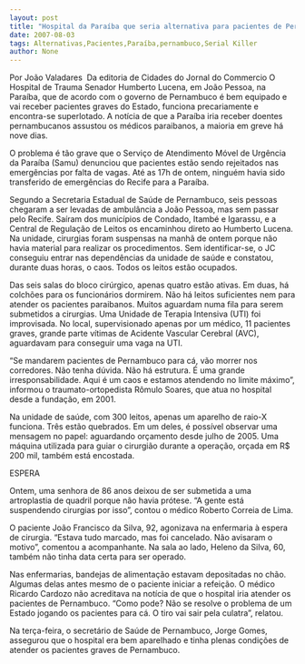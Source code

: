 ```yaml
---
layout: post
title: "Hospital da Paraíba que seria alternativa para pacientes de Pernambuco é precário"
date: 2007-08-03
tags: Alternativas,Pacientes,Paraíba,pernambuco,Serial Killer
author: None
---
```

Por Jo&atilde;o Valadares&nbsp;
Da editoria de Cidades do Jornal do Commercio
O Hospital de Trauma Senador Humberto Lucena, em Jo&atilde;o Pessoa, na Para&iacute;ba, que de acordo com o governo de Pernambuco &eacute; bem equipado e vai receber pacientes graves do Estado, funciona precariamente e encontra-se superlotado. A not&iacute;cia de que a Para&iacute;ba iria receber doentes pernambucanos assustou os m&eacute;dicos paraibanos, a maioria em greve h&aacute; nove dias. 

O problema &eacute; t&atilde;o grave que o Servi&ccedil;o de Atendimento M&oacute;vel de Urg&ecirc;ncia da Para&iacute;ba (Samu) denunciou que pacientes est&atilde;o sendo rejeitados nas emerg&ecirc;ncias por falta de vagas. At&eacute; as 17h de ontem, ningu&eacute;m havia sido transferido de emerg&ecirc;ncias do Recife para a Para&iacute;ba. 

Segundo a Secretaria Estadual de Sa&uacute;de de Pernambuco, seis pessoas chegaram a ser levadas de ambul&acirc;ncia a Jo&atilde;o Pessoa, mas sem passar pelo Recife. Sa&iacute;ram dos munic&iacute;pios de Condado, Itamb&eacute; e Igarassu, e a Central de Regula&ccedil;&atilde;o de Leitos os encaminhou direto ao Humberto Lucena. 
Na unidade, cirurgias foram suspensas na manh&atilde; de ontem porque n&atilde;o havia material para realizar os procedimentos. Sem identificar-se, o JC conseguiu entrar nas depend&ecirc;ncias da unidade de sa&uacute;de e constatou, durante duas horas, o caos. Todos os leitos est&atilde;o ocupados. 

Das seis salas do bloco cir&uacute;rgico, apenas quatro est&atilde;o ativas. Em duas, h&aacute; colch&otilde;es para os funcion&aacute;rios dormirem. N&atilde;o h&aacute; leitos suficientes nem para atender os pacientes paraibanos. Muitos aguardam numa fila para serem submetidos a cirurgias. 
Uma Unidade de Terapia Intensiva (UTI) foi improvisada. No local, supervisionado apenas por um m&eacute;dico, 11 pacientes graves, grande parte v&iacute;timas de Acidente Vascular Cerebral (AVC), aguardavam para conseguir uma vaga na UTI. 

&ldquo;Se mandarem pacientes de Pernambuco para c&aacute;, v&atilde;o morrer nos corredores. N&atilde;o tenha d&uacute;vida. N&atilde;o h&aacute; estrutura. &Eacute; uma grande irresponsabilidade. Aqui &eacute; um caos e estamos atendendo no limite m&aacute;ximo&rdquo;, informou o traumato-ortopedista R&ocirc;mulo Soares, que atua no hospital desde a funda&ccedil;&atilde;o, em 2001. 

Na unidade de sa&uacute;de, com 300 leitos, apenas um aparelho de raio-X funciona. Tr&ecirc;s est&atilde;o quebrados. Em um deles, &eacute; poss&iacute;vel observar uma mensagem no papel: aguardando or&ccedil;amento desde julho de 2005. Uma m&aacute;quina utilizada para guiar o cirurgi&atilde;o durante a opera&ccedil;&atilde;o, or&ccedil;ada em R$ 200 mil, tamb&eacute;m est&aacute; encostada. 

ESPERA 

Ontem, uma senhora de 86 anos deixou de ser submetida a uma artroplastia de quadril porque n&atilde;o havia pr&oacute;tese. &ldquo;A gente est&aacute; suspendendo cirurgias por isso&rdquo;, contou o m&eacute;dico Roberto Correia de Lima. 

O paciente Jo&atilde;o Francisco da Silva, 92, agonizava na enfermaria &agrave; espera de cirurgia. &ldquo;Estava tudo marcado, mas foi cancelado. N&atilde;o avisaram o motivo&rdquo;, comentou a acompanhante. Na sala ao lado, Heleno da Silva, 60, tamb&eacute;m n&atilde;o tinha data certa para ser operado. 

Nas enfermarias, bandejas de alimenta&ccedil;&atilde;o estavam depositadas no ch&atilde;o. Algumas delas antes mesmo de o paciente iniciar a refei&ccedil;&atilde;o. O m&eacute;dico Ricardo Cardozo n&atilde;o acreditava na not&iacute;cia de que o hospital iria atender os pacientes de Pernambuco. &ldquo;Como pode? N&atilde;o se resolve o problema de um Estado jogando os pacientes para c&aacute;. O tiro vai sair pela culatra&rdquo;, relatou. 

Na ter&ccedil;a-feira, o secret&aacute;rio de Sa&uacute;de de Pernambuco, Jorge Gomes, assegurou que o hospital era bem aparelhado e tinha plenas condi&ccedil;&otilde;es de atender os pacientes graves de Pernambuco. 